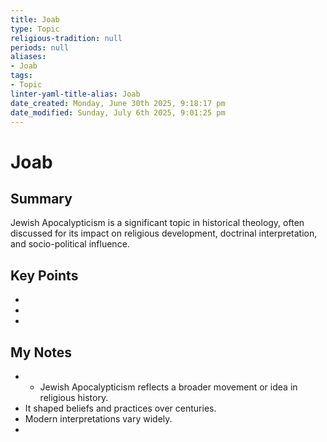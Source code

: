 ```yaml
---
title: Joab
type: Topic
religious-tradition: null
periods: null
aliases:
- Joab
tags:
- Topic
linter-yaml-title-alias: Joab
date_created: Monday, June 30th 2025, 9:18:17 pm
date_modified: Sunday, July 6th 2025, 9:01:25 pm
---
```


# Joab

## Summary
Jewish Apocalypticism is a significant topic in historical theology, often discussed for its impact on religious development, doctrinal interpretation, and socio-political influence.

## Key Points
- 
- 
- 

## My Notes
- - Jewish Apocalypticism reflects a broader movement or idea in religious history.
- It shaped beliefs and practices over centuries.
- Modern interpretations vary widely.
- 